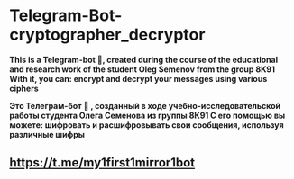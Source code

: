 # Telegram-Bot-cryptographer_decryptor

**This is a Telegram-bot 🤖, created during the course of the educational and research work of the student Oleg Semenov from the group 8K91
With it, you can: encrypt and decrypt your messages using various ciphers**

**Это Телеграм-бот 🤖 , созданный в ходе учебно-исследовательской работы студента Олега Семенова из группы 8К91
С его помощью вы можете: шифровать и расшифровывать свои сообщения, используя различные шифры**

## https://t.me/my1first1mirror1bot
